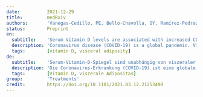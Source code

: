 ```yaml
---
date:          2021-12-29
title:         medRxiv
authors:       'Vanegas-Cedillo, PE, Bello-Chavolla, OY, Ramírez-Pedraza, N, et al.'
status:        Preprint
en:
  subtitle:    'Serum Vitamin D levels are associated with increased COVID-19 severity and mortality independent of visceral adiposity'
  description: 'Coronavirus disease (COVID-19) is a global pandemic. Vitamin D (25-OHD) deficiency has been associated with susceptibility to infectious disease. In this study, the association between COVID-19 outcomes and 25-OHD levels in patients attending a COVID-19 reference center in Mexico City are examined. Consecutive patients with confirmed COVID-19 were evaluated. All patients underwent clinical evaluation (including outcomes), laboratory measurements (including 25-OHD) and a thoracic computerized tomography (including the measurement of epicardial fat thickness). Low vitamin D was defined as levels <20ng/mL (<50nmol/L) and severely low (or deficient) 25-OHD as a level ≤12ng/mL (<30nmol/L). Of the 551 patients included, low 25-OHD levels were present in 45.6% and severely low levels in 10.9%. Severely low 25-OHD levels were associated with mortality but not with critical COVID-19, adjusted for age, sex, body-mass index and epicardial fat. Using model-based causal mediation analyses the increased risk of COVID-19 mortality conferred by 25-OHD levels was partly mediated by its effect on D-dimer and cardiac ultrasensitive troponins. Notably, increased risk of COVID-19 mortality conferred by low vitamin D levels was independent of BMI and epicardial fat. Vitamin D deficiency (≤12ng/mL or <30nmol/L), is independently associated with COVID-19 mortality after adjustment for visceral fat (epicardial fat thickness). Low 25-OHD may contribute to a pro-inflammatory and pro-thrombotic state, increasing the risk for adverse COVID-19 outcomes.'
  tags:        [vitamin D, visceral adiposity]
de:
  subtitle:    'Serum-Vitamin-D-Spiegel sind unabhängig von viszeraler Adipositas mit erhöhtem COVID-19-Schweregrad und erhöhter Sterblichkeit verbunden'
  description: 'Die Coronavirus-Erkrankung (COVID-19) ist eine globale Pandemie. Ein Mangel an Vitamin D (25-OHD) wurde mit der Anfälligkeit für Infektionskrankheiten in Verbindung gebracht. In dieser Studie wird der Zusammenhang zwischen den Ergebnissen der COVID-19-Erkrankung und dem 25-OHD-Spiegel bei Patienten untersucht, die ein COVID-19-Referenzzentrum in Mexiko-Stadt besuchen. Es wurden konsekutive Patienten mit bestätigtem COVID-19 untersucht. Bei allen Patienten wurden eine klinische Bewertung (einschließlich der Ergebnisse), Labormessungen (einschließlich 25-OHD) und eine thorakale Computertomographie (einschließlich der Messung der epikardialen Fettdicke) durchgeführt. Ein niedriger Vitamin-D-Spiegel wurde als <20ng/mL (<50nmol/L) und ein stark niedriger (oder mangelhafter) 25-OHD-Spiegel als ≤12ng/mL (<30nmol/L) definiert. Von den 551 eingeschlossenen Patienten wiesen 45,6 % niedrige 25-OHD-Werte und 10,9 % stark niedrige Werte auf. Stark erniedrigte 25-OHD-Werte waren mit der Sterblichkeit assoziiert, nicht aber mit dem kritischen COVID-19-Wert, bereinigt um Alter, Geschlecht, Body-Mass-Index und epikardiales Fett. Unter Verwendung modellbasierter kausaler Vermittlungsanalysen wurde das erhöhte COVID-19-Mortalitätsrisiko durch den 25-OHD-Spiegel teilweise durch seine Wirkung auf D-Dimer und kardiale ultrasensitive Troponine vermittelt. Bemerkenswert ist, dass das erhöhte COVID-19-Mortalitätsrisiko durch niedrige Vitamin-D-Spiegel unabhängig von BMI und epikardialem Fett war. Ein Vitamin-D-Mangel (≤12ng/ml oder <30nmol/L) ist nach Anpassung für viszerales Fett (epikardiale Fettdicke) unabhängig mit der COVID-19-Mortalität verbunden. Ein niedriger 25-OHD-Spiegel kann zu einem pro-inflammatorischen und pro-thrombotischen Zustand beitragen und das Risiko für ungünstige COVID-19-Ergebnisse erhöhen.' 
  tags:        [Vitamin D, viszerale Adipositas]
group:         'Treatments'
credit:        https://doi.org/10.1101/2021.03.12.21253490
---
```

